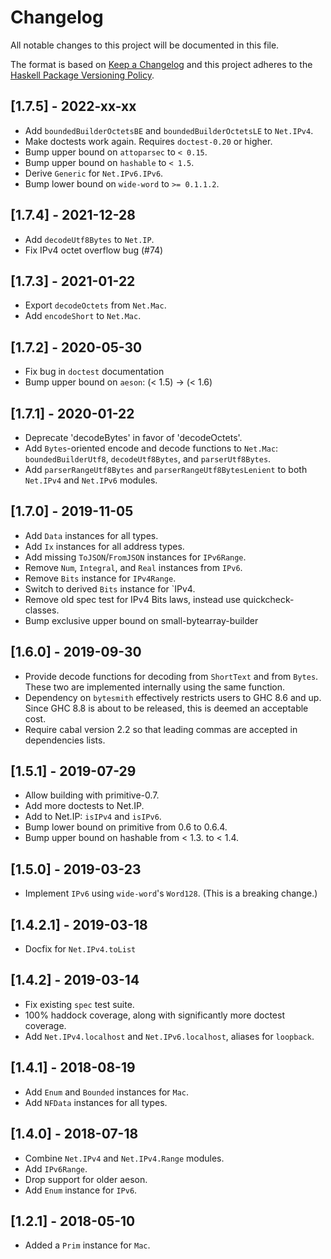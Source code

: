 # Changelog
All notable changes to this project will be documented in this file.

The format is based on [Keep a Changelog](http://keepachangelog.com/en/1.0.0/)
and this project adheres to the [Haskell Package Versioning Policy](https://pvp.haskell.org/).

## [1.7.5] - 2022-xx-xx

- Add `boundedBuilderOctetsBE` and `boundedBuilderOctetsLE` to `Net.IPv4`.
- Make doctests work again. Requires `doctest-0.20` or higher.
- Bump upper bound on `attoparsec` to `< 0.15`.
- Bump upper bound on `hashable` to `< 1.5`.
- Derive `Generic` for `Net.IPv6.IPv6`.
- Bump lower bound on `wide-word` to `>= 0.1.1.2`.

## [1.7.4] - 2021-12-28

- Add `decodeUtf8Bytes` to `Net.IP`.
- Fix IPv4 octet overflow bug (#74)

## [1.7.3] - 2021-01-22

- Export `decodeOctets` from `Net.Mac`.
- Add `encodeShort` to `Net.Mac`.

## [1.7.2] - 2020-05-30
- Fix bug in `doctest` documentation
- Bump upper bound on `aeson`: (< 1.5) -> (< 1.6)

## [1.7.1] - 2020-01-22
- Deprecate 'decodeBytes' in favor of 'decodeOctets'.
- Add `Bytes`-oriented encode and decode functions to `Net.Mac`:
  `boundedBuilderUtf8`, `decodeUtf8Bytes`, and `parserUtf8Bytes`.
- Add `parserRangeUtf8Bytes` and `parserRangeUtf8BytesLenient` to
  both `Net.IPv4` and `Net.IPv6` modules.

## [1.7.0] - 2019-11-05
- Add `Data` instances for all types.
- Add `Ix` instances for all address types.
- Add missing `ToJSON`/`FromJSON` instances for `IPv6Range`.
- Remove `Num`, `Integral`, and `Real` instances from `IPv6`.
- Remove `Bits` instance for `IPv4Range`.
- Switch to derived `Bits` instance for `IPv4.
- Remove old spec test for IPv4 Bits laws, instead use
  quickcheck-classes.
- Bump exclusive upper bound on small-bytearray-builder

## [1.6.0] - 2019-09-30
- Provide decode functions for decoding from `ShortText` and
  from `Bytes`. These two are implemented internally using
  the same function.
- Dependency on `bytesmith` effectively restricts users to
  GHC 8.6 and up. Since GHC 8.8 is about to be released,
  this is deemed an acceptable cost.
- Require cabal version 2.2 so that leading commas are accepted
  in dependencies lists.

## [1.5.1] - 2019-07-29
- Allow building with primitive-0.7.
- Add more doctests to Net.IP.
- Add to Net.IP: `isIPv4` and `isIPv6`.
- Bump lower bound on primitive from 0.6 to 0.6.4.
- Bump upper bound on hashable from < 1.3. to < 1.4.

## [1.5.0] - 2019-03-23
- Implement `IPv6` using `wide-word`'s `Word128`. (This is a breaking change.)

## [1.4.2.1] - 2019-03-18
- Docfix for `Net.IPv4.toList`

## [1.4.2] - 2019-03-14
- Fix existing `spec` test suite.
- 100% haddock coverage, along with significantly more doctest coverage.
- Add `Net.IPv4.localhost` and `Net.IPv6.localhost`, aliases for `loopback`.

## [1.4.1] - 2018-08-19
- Add `Enum` and `Bounded` instances for `Mac`.
- Add `NFData` instances for all types.

## [1.4.0] - 2018-07-18
- Combine `Net.IPv4` and `Net.IPv4.Range` modules.
- Add `IPv6Range`.
- Drop support for older aeson.
- Add `Enum` instance for `IPv6`.

## [1.2.1] - 2018-05-10
- Added a `Prim` instance for `Mac`.
